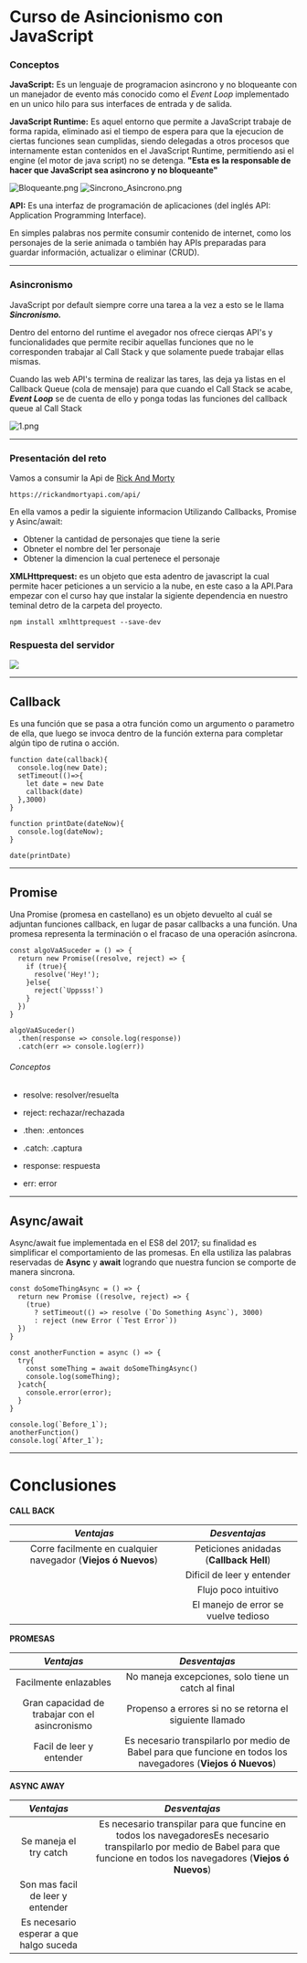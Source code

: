 #  Curso de Asincionismo con JavaScript

### Conceptos

**JavaScript:** Es un lenguaje de programacion asincrono y no bloqueante con un manejador de evento más conocido como el *Event Loop* implementado en un unico hilo para sus interfaces de entrada y de salida.

**JavaScript Runtime:** Es aquel entorno que permite a JavaScript trabaje de forma rapida, eliminado asi el tiempo de espera para que la ejecucion de ciertas funciones sean cumplidas, siendo delegadas a otros procesos que internamente estan contenidos en el JavaScript Runtime, permitiendo asi el engine (el motor de java script) no se detenga. **"Esta es la responsable de hacer que JavaScript sea asincrono y no bloqueante"**

![Bloqueante.png](https://github.com/DiegoRojas93/Asincronismo/blob/Asincronismo/images/Bloqueante.png)
![Sincrono_Asincrono.png](https://github.com/DiegoRojas93/Asincronismo/blob/Asincronismo/images/Sincrono_Asincrono.png)

**API:** Es una interfaz de programación de aplicaciones (del inglés API: Application Programming Interface).

En simples palabras nos permite consumir contenido de internet, como los personajes de la serie animada o también hay APIs preparadas para guardar información, actualizar o eliminar (CRUD).

----

### Asincronismo

JavaScript por default siempre corre una tarea a la vez a esto se le llama ***Sincronismo.***

Dentro del entorno del runtime el avegador nos ofrece cierqas API's y funcionalidades que permite recibir aquellas funciones que no le corresponden  trabajar al Call Stack y que solamente puede trabajar ellas mismas.

Cuando las web API's termina de realizar las tares, las deja ya listas en el Callback Queue (cola de mensaje) para que cuando el Call Stack se acabe, ***Event Loop*** se de cuenta de ello y ponga todas las funciones del callback queue al Call Stack

![1.png](https://github.com/DiegoRojas93/Asincronismo/blob/Asincronismo/images/1.png)

----

### Presentación del reto

Vamos a consumir la Api de [Rick And Morty](https://rickandmortyapi.com/)

`https://rickandmortyapi.com/api/`

En ella vamos a pedir la siguiente informacion Utilizando Callbacks, Promise y Asinc/await:

- Obtener la cantidad de personajes que tiene la serie
- Obneter el nombre del 1er personaje
- Obtener la dimencion la cual pertenece el personaje

**XMLHttprequest:** es un objeto que esta adentro de javascript la cual permite hacer peticiones a un servicio a la nube, en este caso a la API.Para empezar con el curso hay que instalar la sigiente dependencia en nuestro teminal detro de la carpeta del proyecto.

`npm install xmlhttprequest --save-dev`

### Respuesta del servidor

[![](https://github.com/DiegoRojas93/Asincronismo/blob/Asincronismo/images/2.png)](https://www.w3schools.com/xml/ajax_xmlhttprequest_response.asp)

----

## Callback

Es una función que se pasa a otra función como un argumento o parametro de ella, que luego se invoca dentro de la función externa para completar algún tipo de rutina o acción.

```
function date(callback){
  console.log(new Date);
  setTimeout(()=>{
    let date = new Date
    callback(date)
  },3000)
}

function printDate(dateNow){
  console.log(dateNow);
}

date(printDate)
```

----

## Promise

Una Promise (promesa en castellano) es un objeto devuelto al cuál se adjuntan funciones callback, en lugar de pasar callbacks a una función. Una promesa  representa la terminación o el fracaso de una operación asíncrona.

```
const algoVaASuceder = () => {
  return new Promise((resolve, reject) => {
    if (true){
      resolve('Hey!');
    }else{
      reject(`Uppsss!`)
    }
  })
}

algoVaASuceder()
  .then(response => console.log(response))
  .catch(err => console.log(err))
```

###### Conceptos

- resolve: resolver/resuelta
- reject: rechazar/rechazada

- .then: .entonces
- .catch: .captura

- response: respuesta
- err: error

----

## Async/await

Async/await fue implementada en el ES8 del 2017; su finalidad es simplificar el comportamiento de las promesas. En ella ustiliza las palabras reservadas de **Async** y **await** logrando que nuestra funcion se comporte de manera sincrona.

```
const doSomeThingAsync = () => {
  return new Promise ((resolve, reject) => {
    (true)
      ? setTimeout(() => resolve (`Do Something Async`), 3000)
      : reject (new Error (`Test Error`))
  })
}

const anotherFunction = async () => {
  try{
    const someThing = await doSomeThingAsync()
    console.log(someThing);
  }catch{
    console.error(error);
  }
}

console.log(`Before_1`);
anotherFunction()
console.log(`After_1`);
```

----

# Conclusiones

**CALL BACK**

| ***Ventajas***  | ***Desventajas***  |
| :------------: | :------------: |
| Corre facilmente en cualquier navegador (**Viejos ó Nuevos**) | Peticiones anidadas (**Callback Hell**) |
| | Dificil de leer y entender |
| | Flujo poco intuitivo |
| | El manejo de error se vuelve tedioso |

**PROMESAS**

| ***Ventajas***  | ***Desventajas***  |
| :------------: | :------------: |
| Facilmente enlazables | No maneja excepciones, solo tiene un catch al final |
| Gran capacidad de trabajar con el asincronismo | Propenso a errores si no se retorna el siguiente llamado |
| Facil de leer y entender | Es necesario transpilarlo por medio de Babel para que funcione en todos los navegadores (**Viejos ó Nuevos**) |

**ASYNC AWAY**

| ***Ventajas***  | ***Desventajas***  |
| :------------: | :------------: |
| Se maneja el try catch | Es necesario transpilar para que funcine en todos los navegadoresEs necesario transpilarlo por medio de Babel para que funcione en todos los navegadores (**Viejos ó Nuevos**) |
| Son mas facil de leer y entender |  |
| Es necesario esperar a que halgo suceda |  |